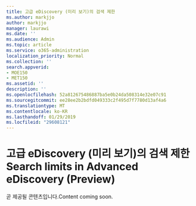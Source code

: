 ```yaml
---
title: 고급 eDiscovery (미리 보기)의 검색 제한
ms.author: markjjo
author: markjjo
manager: laurawi
ms.date: ''
ms.audience: Admin
ms.topic: article
ms.service: o365-administration
localization_priority: Normal
ms.collection: ''
search.appverid:
- MOE150
- MET150
ms.assetid: ''
description: ''
ms.openlocfilehash: 52a812675486887ba5e0b24da508314e32e07c91
ms.sourcegitcommit: ee28ee2b2bdfd049333c2f495d7f7780d13af4a6
ms.translationtype: MT
ms.contentlocale: ko-KR
ms.lasthandoff: 01/29/2019
ms.locfileid: "29608121"
---
```

# <a name="search-limits-in-advanced-ediscovery-preview"></a><span data-ttu-id="3155d-102">고급 eDiscovery (미리 보기)의 검색 제한</span><span class="sxs-lookup"><span data-stu-id="3155d-102">Search limits in Advanced eDiscovery (Preview)</span></span>

<span data-ttu-id="3155d-103">곧 제공될 콘텐츠입니다.</span><span class="sxs-lookup"><span data-stu-id="3155d-103">Content coming soon.</span></span>
